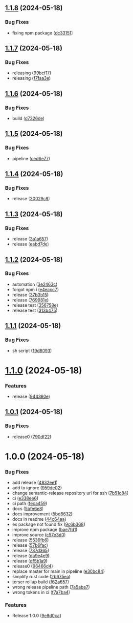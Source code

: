 ## [1.1.8](https://github.com/elribonazo/undebugger/compare/v1.1.7...v1.1.8) (2024-05-18)


### Bug Fixes

* fixing npm package ([dc33151](https://github.com/elribonazo/undebugger/commit/dc331515607b0b66643e3c053fbc3c54b1071295))

## [1.1.7](https://github.com/elribonazo/undebugger/compare/v1.1.6...v1.1.7) (2024-05-18)


### Bug Fixes

* releasing ([99bcf17](https://github.com/elribonazo/undebugger/commit/99bcf1748188bf6168ba10d4c93ce5d89d838934))
* releasing ([f7faa3e](https://github.com/elribonazo/undebugger/commit/f7faa3eea0ed19577199ebd0a001791c5c3539a7))

## [1.1.6](https://github.com/elribonazo/undebugger/compare/v1.1.5...v1.1.6) (2024-05-18)


### Bug Fixes

* build ([d7326de](https://github.com/elribonazo/undebugger/commit/d7326ded78d316e363eeaa4d5e331860170af40a))

## [1.1.5](https://github.com/elribonazo/undebugger/compare/v1.1.4...v1.1.5) (2024-05-18)


### Bug Fixes

* pipeline ([ced6e77](https://github.com/elribonazo/undebugger/commit/ced6e77bd86cd48be23937a629eefd00a5ddabe3))

## [1.1.4](https://github.com/elribonazo/undebugger/compare/v1.1.3...v1.1.4) (2024-05-18)


### Bug Fixes

* release ([30029c8](https://github.com/elribonazo/undebugger/commit/30029c87aa9817d7f0ff3d9e105ddb1097905bc9))

## [1.1.3](https://github.com/elribonazo/undebugger/compare/v1.1.2...v1.1.3) (2024-05-18)


### Bug Fixes

* release ([3a1a657](https://github.com/elribonazo/undebugger/commit/3a1a6573e15dd65307ccd723fcc655ad3c1be6ec))
* release ([eabd7de](https://github.com/elribonazo/undebugger/commit/eabd7ded3940e2c25e8c0702b0c27dee6b33759c))

## [1.1.2](https://github.com/elribonazo/undebugger/compare/v1.1.1...v1.1.2) (2024-05-18)


### Bug Fixes

* automation ([3e2463c](https://github.com/elribonazo/undebugger/commit/3e2463ceeed02f3cb03a5aaf172e5e2d417d8b6b))
* forgot npm i ([e4eacc7](https://github.com/elribonazo/undebugger/commit/e4eacc787865de65d2e14b44b804ebe253833aec))
* release ([37b3b15](https://github.com/elribonazo/undebugger/commit/37b3b1585a0cf22220ec7bd6e0b794f0f04b177e))
* release ([769981e](https://github.com/elribonazo/undebugger/commit/769981e97e89777402c7494e902e984ff879084b))
* release test ([356758e](https://github.com/elribonazo/undebugger/commit/356758eb902923aa589078b37b278ca16c51806f))
* release test ([313b475](https://github.com/elribonazo/undebugger/commit/313b475baa9f273e70f5ee05ebd0d12422377f01))

## [1.1.1](https://github.com/elribonazo/undebugger/compare/v1.1.0...v1.1.1) (2024-05-18)


### Bug Fixes

* sh script ([19d8093](https://github.com/elribonazo/undebugger/commit/19d80934a0551a39b28b7277484047a4cac84c57))

# [1.1.0](https://github.com/elribonazo/undebugger/compare/v1.0.1...v1.1.0) (2024-05-18)


### Features

* release ([944380e](https://github.com/elribonazo/undebugger/commit/944380e91139c5d9123d3f9dc0585f4c4350e988))

## [1.0.1](https://github.com/elribonazo/undebugger/compare/v1.0.0...v1.0.1) (2024-05-18)


### Bug Fixes

* release0 ([790df22](https://github.com/elribonazo/undebugger/commit/790df2207b83ec806e6acea3c6108d716a1ac4d1))

# 1.0.0 (2024-05-18)


### Bug Fixes

* add release ([4832ee1](https://github.com/elribonazo/undebugger/commit/4832ee1edf3b736afda521754ffe24c0d6e52035))
* add to ignore ([959de02](https://github.com/elribonazo/undebugger/commit/959de02efb1ccdbbce37722aa454000d7545c924))
* change semantic-release repository url for ssh ([7b51c84](https://github.com/elribonazo/undebugger/commit/7b51c84399c73f4973ad6e0ef3c144d13ea89493))
* ci ([e338ee6](https://github.com/elribonazo/undebugger/commit/e338ee6203cae169acfa91eaa1327c9d309cc74f))
* ci path ([feca459](https://github.com/elribonazo/undebugger/commit/feca45963c7b4f4112446092a81687da38fc05b7))
* docs ([5bfe6e8](https://github.com/elribonazo/undebugger/commit/5bfe6e8dd01f269dd08fad65b1584f27f765396a))
* docs improvement ([5bd6632](https://github.com/elribonazo/undebugger/commit/5bd663246dd9c862b29e7d0b85d1425aa17f3c15))
* docs in readme ([44c64aa](https://github.com/elribonazo/undebugger/commit/44c64aa600e95f5963d0af9c63cf78f7b1ad446c))
* es package not found fix ([9c6b368](https://github.com/elribonazo/undebugger/commit/9c6b368118ac6a9e6f1384c59e236e34f02a7313))
* improve npm package ([bae7fd1](https://github.com/elribonazo/undebugger/commit/bae7fd1b973d235568543c2045a03e46b8ce71a6))
* improve source ([c57e3d0](https://github.com/elribonazo/undebugger/commit/c57e3d054a8fce2f5c7369028115ab2f4df2a38c))
* release ([5539fb6](https://github.com/elribonazo/undebugger/commit/5539fb61f901670eaf4b7f5a7313def70d5f3cef))
* release ([57b6fac](https://github.com/elribonazo/undebugger/commit/57b6fac65e21fc937ed76833cdba64fd144f690c))
* release ([737d365](https://github.com/elribonazo/undebugger/commit/737d36518522d7b3fa3e5eb48ae45e0070a72d60))
* release ([da9e4e9](https://github.com/elribonazo/undebugger/commit/da9e4e9cbacf390f891b4a0c5ac579cc0d57d946))
* release ([df5b1a9](https://github.com/elribonazo/undebugger/commit/df5b1a9849bd85fd51f4c7e807b7c49d8f836f07))
* release0 ([96466d4](https://github.com/elribonazo/undebugger/commit/96466d439f9a1c8faaaccf3df26ba7675009c482))
* replace master for main in pipeline ([e30bc84](https://github.com/elribonazo/undebugger/commit/e30bc84d89fab35907553c01450c4d07e15cd5ab))
* simplify rust code ([2b675ea](https://github.com/elribonazo/undebugger/commit/2b675ea41f3e16cc3e06291d5ed5b6b20efd8ca4))
* terser rollup build ([f62a657](https://github.com/elribonazo/undebugger/commit/f62a657fe475d541c4f3b6eed7a9b1f9b8d68fac))
* wrong release pipeline path ([7a5abe7](https://github.com/elribonazo/undebugger/commit/7a5abe7dd00fe3f8a82a2f7795829b2adafad4f5))
* wrong tokens in ci ([f7a7ba4](https://github.com/elribonazo/undebugger/commit/f7a7ba4fd7af48775395a32f62f27fdbcd5b3063))


### Features

* Release 1.0.0 ([9e8d0ca](https://github.com/elribonazo/undebugger/commit/9e8d0cac4ef986503a9772da19993062fc16e515))
